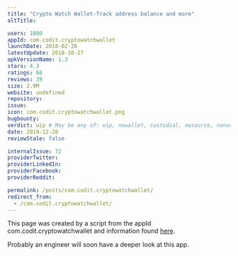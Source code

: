 ```yaml
---
title: "Crypto Watch Wallet-Track address balance and more"
altTitle: 

users: 1000
appId: com.codit.cryptowatchwallet
launchDate: 2018-02-28
latestUpdate: 2018-10-27
apkVersionName: 1.3
stars: 4.3
ratings: 66
reviews: 39
size: 2.9M
website: undefined
repository: 
issue: 
icon: com.codit.cryptowatchwallet.png
bugbounty: 
verdict: wip # May be any of: wip, nowallet, custodial, nosource, nonverifiable, verifiable, bounty
date: 2019-12-20
reviewStale: false

internalIssue: 72
providerTwitter: 
providerLinkedIn: 
providerFacebook: 
providerReddit: 

permalink: /posts/com.codit.cryptowatchwallet/
redirect_from:
  - /com.codit.cryptowatchwallet/
---
```



This page was created by a script from the appId com.codit.cryptowatchwallet and information found
[here](https://play.google.com/store/apps/details?id=com.codit.cryptowatchwallet).

Probably an engineer will soon have a deeper look at this app.
